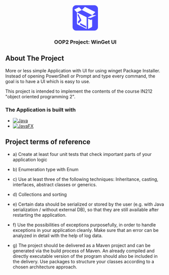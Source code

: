 <!-- LOGO AND TITLE -->
<a name="readme-top"></a>
<br />
<div align="center">
    <img src="src/main/resources/Icons/taskbarIcon_colorized.png" alt="Logo" width="80" height="80">
  <h3 align="center">OOP2 Project: WinGet UI</h3>
</div>

<!-- PROJECT DESCRIPTION -->
## About The Project

More or less simple Application with UI for using winget Package Installer.
Instead of opening PowerShell or Prompt and type every command, the goal is to have a UI which is easy to use.

This project is intended to implement the contents of the course IN212 "object oriented programming 2".

### The Application is built with

* [![Java][Java]][Java-url]
* [![JavaFX][JavaFX]][JavaFX-url]

<!-- PROJECT CONDITIONS -->
## Project terms of reference

- a) Create at least four unit tests that check important parts of your application logic

- b) Enumeration type with Enum

- c) Use at least three of the following techniques: Inheritance, casting, interfaces, abstract classes or generics.

- d) Collections and sorting

- e) Certain data should be serialized or stored by the user (e.g. with Java serialization / without external DB), so that they are still available after restarting the application.

- f) Use the possibilities of exceptions purposefully, in order to handle exceptions in your application cleanly. Make sure that an error can be analyzed in detail with the help of log data.

- g) The project should be delivered as a Maven project and can be generated via the build process of Maven. An already compiled and directly executable version of the program should also be included in the delivery. Use packages to structure your classes according to a chosen architecture approach.


<!-- MARKDOWN LINKS & IMAGES -->
<!-- https://www.markdownguide.org/basic-syntax/#reference-style-links -->
[Java]: https://img.shields.io/badge/java-000000?style=flat&logo=appveyor
[Java-url]: https://www.java.com/de/
[JavaFX]: https://img.shields.io/badge/javaFX-20232A?style=flat&logo=appveyor
[JavaFX-url]: https://www.oracle.com/ch-de/java/technologies/javase/javafx-overview.html